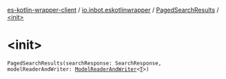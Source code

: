 [es-kotlin-wrapper-client](../../index.md) / [io.inbot.eskotlinwrapper](../index.md) / [PagedSearchResults](index.md) / [&lt;init&gt;](./-init-.md)

# &lt;init&gt;

`PagedSearchResults(searchResponse: SearchResponse, modelReaderAndWriter: `[`ModelReaderAndWriter`](../-model-reader-and-writer/index.md)`<`[`T`](index.md#T)`>)`